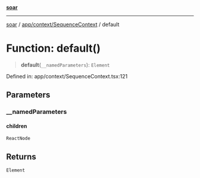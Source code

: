 [**soar**](../../../../README.md)

***

[soar](../../../../modules.md) / [app/context/SequenceContext](../README.md) / default

# Function: default()

> **default**(`__namedParameters`): `Element`

Defined in: app/context/SequenceContext.tsx:121

## Parameters

### \_\_namedParameters

#### children

`ReactNode`

## Returns

`Element`
